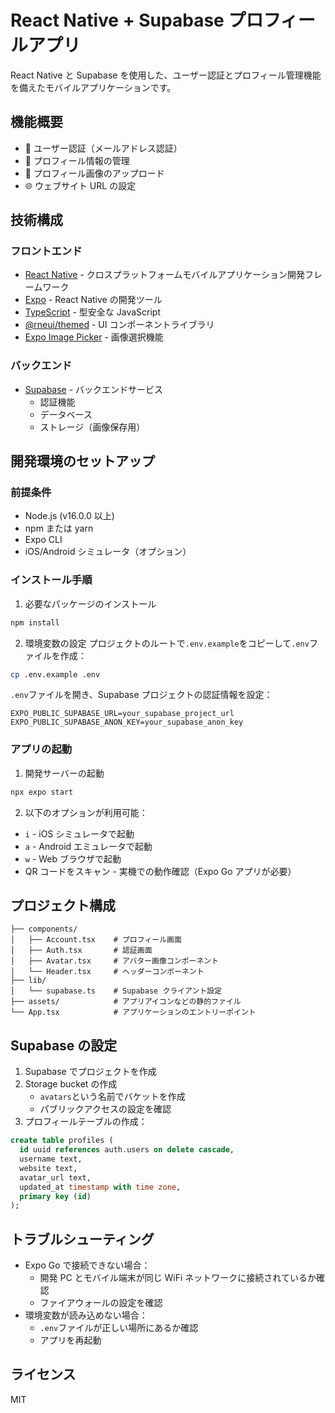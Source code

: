 # React Native + Supabase プロフィールアプリ

React Native と Supabase を使用した、ユーザー認証とプロフィール管理機能を備えたモバイルアプリケーションです。

## 機能概要

- 🔐 ユーザー認証（メールアドレス認証）
- 👤 プロフィール情報の管理
- 📸 プロフィール画像のアップロード
- 🌐 ウェブサイト URL の設定

## 技術構成

### フロントエンド

- [React Native](https://reactnative.dev/) - クロスプラットフォームモバイルアプリケーション開発フレームワーク
- [Expo](https://expo.dev/) - React Native の開発ツール
- [TypeScript](https://www.typescriptlang.org/) - 型安全な JavaScript
- [@rneui/themed](https://reactnativeelements.com/) - UI コンポーネントライブラリ
- [Expo Image Picker](https://docs.expo.dev/versions/latest/sdk/imagepicker/) - 画像選択機能

### バックエンド

- [Supabase](https://supabase.com/) - バックエンドサービス
  - 認証機能
  - データベース
  - ストレージ（画像保存用）

## 開発環境のセットアップ

### 前提条件

- Node.js (v16.0.0 以上)
- npm または yarn
- Expo CLI
- iOS/Android シミュレータ（オプション）

### インストール手順

1. 必要なパッケージのインストール

```bash
npm install
```

2. 環境変数の設定
   プロジェクトのルートで`.env.example`をコピーして`.env`ファイルを作成：

```bash
cp .env.example .env
```

`.env`ファイルを開き、Supabase プロジェクトの認証情報を設定：

```
EXPO_PUBLIC_SUPABASE_URL=your_supabase_project_url
EXPO_PUBLIC_SUPABASE_ANON_KEY=your_supabase_anon_key
```

### アプリの起動

1. 開発サーバーの起動

```bash
npx expo start
```

2. 以下のオプションが利用可能：

- `i` - iOS シミュレータで起動
- `a` - Android エミュレータで起動
- `w` - Web ブラウザで起動
- QR コードをスキャン - 実機での動作確認（Expo Go アプリが必要）

## プロジェクト構成

```
├── components/
│   ├── Account.tsx    # プロフィール画面
│   ├── Auth.tsx       # 認証画面
│   ├── Avatar.tsx     # アバター画像コンポーネント
│   └── Header.tsx     # ヘッダーコンポーネント
├── lib/
│   └── supabase.ts    # Supabase クライアント設定
├── assets/            # アプリアイコンなどの静的ファイル
└── App.tsx            # アプリケーションのエントリーポイント
```

## Supabase の設定

1. Supabase でプロジェクトを作成
2. Storage bucket の作成
   - `avatars`という名前でバケットを作成
   - パブリックアクセスの設定を確認
3. プロフィールテーブルの作成：

```sql
create table profiles (
  id uuid references auth.users on delete cascade,
  username text,
  website text,
  avatar_url text,
  updated_at timestamp with time zone,
  primary key (id)
);
```

## トラブルシューティング

- Expo Go で接続できない場合：
  - 開発 PC とモバイル端末が同じ WiFi ネットワークに接続されているか確認
  - ファイアウォールの設定を確認
- 環境変数が読み込めない場合：
  - `.env`ファイルが正しい場所にあるか確認
  - アプリを再起動

## ライセンス

MIT

